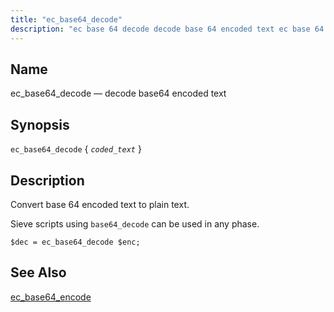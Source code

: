```yaml
---
title: "ec_base64_decode"
description: "ec base 64 decode decode base 64 encoded text ec base 64 decode coded text Convert base 64 encoded text to plain text Sieve scripts using base 64 decode can be used in any phase Example 16 26 ec base 64 encode example ec base 64 encode..."
---
```


<a name="sieve.ref.ec_base64_decode"></a> 
## Name

ec_base64_decode — decode base64 encoded text

## Synopsis

`ec_base64_decode` { *`coded_text`* }

<a name="idp29172896"></a> 
## Description

Convert base 64 encoded text to plain text.

Sieve scripts using `base64_decode` can be used in any phase.

<a name="example.ec_base64_encode"></a> 


`$dec = ec_base64_decode $enc;`
<a name="idp29178448"></a> 
## See Also

[ec_base64_encode](/momentum/3/3-reference/sieve-ref-ec-base-64-encode)